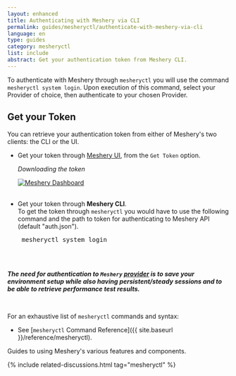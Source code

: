 ```yaml
---
layout: enhanced
title: Authenticating with Meshery via CLI
permalink: guides/mesheryctl/authenticate-with-meshery-via-cli
language: en
type: guides
category: mesheryctl
list: include
abstract: Get your authentication token from Meshery CLI.
---
```


To authenticate with Meshery through `mesheryctl` you will use the command `mesheryctl system login`. Upon execution of this command, select your Provider of choice, then authenticate to your chosen Provider.

## Get your Token

You can retrieve your authentication token from either of Meshery's two clients: the CLI or the UI.

- Get your token through [Meshery UI](/extensibility/api#how-to-get-your-token), from the `Get Token` option.

  _Downloading the token_

  <a href="{{ site.baseurl }}/assets/img/token/MesheryTokenUI.png"><img alt="Meshery Dashboard" src="{{ site.baseurl }}/assets/img/token/MesheryTokenUI.png" /></a>
  <br/>
  <br/>

- Get your token through **Meshery CLI**.
  <br/>
  To get the token through `mesheryctl` you would have to use the following command and the path to token for authenticating to Meshery API (default "auth.json").
  <br/>
  <pre class="codeblock-pre">
  <div class="codeblock"><div class="clipboardjs"> mesheryctl system login</div></div>
  </pre>
  <br />

**_The need for authentication to `Meshery` [provider](https://docs.meshery.io/extensibility/providers) is to save your environment setup while also having persistent/steady sessions and to be able to retrieve performance test results._**

<br/>

For an exhaustive list of `mesheryctl` commands and syntax:

- See [`mesheryctl` Command Reference]({{ site.baseurl }}/reference/mesheryctl).

Guides to using Meshery's various features and components.

{% include related-discussions.html tag="mesheryctl" %}

